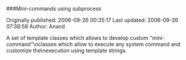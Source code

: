 ###Mini-commands using subprocess

Originally published: 2006-09-26 00:35:17
Last updated: 2006-09-26 07:38:58
Author: Anand 

A set of template classes which allows to develop custom "mini-command"\nclasses which allow to execute any system command and customize the\nexecution using template strings.